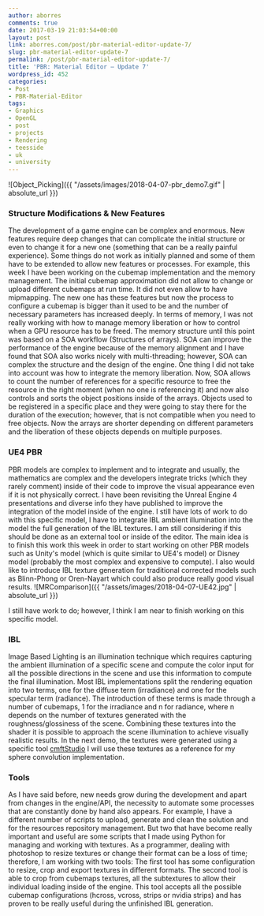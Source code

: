 ```yaml
---
author: aborres
comments: true
date: 2017-03-19 21:03:54+00:00
layout: post
link: aborres.com/post/pbr-material-editor-update-7/
slug: pbr-material-editor-update-7
permalink: /post/pbr-material-editor-update-7/
title: 'PBR: Material Editor – Update 7'
wordpress_id: 452
categories:
- Post
- PBR-Material-Editor
tags:
- Graphics
- OpenGL
- post
- projects
- Rendering
- teesside
- uk
- university
---
```


![Object_Picking]({{ "/assets/images/2018-04-07-pbr_demo7.gif" | absolute_url }})

### Structure Modifications & New Features

The development of a game engine can be complex and enormous. New features require deep changes that can complicate the initial structure or even to change it for a new one (something that can be a really painful experience). Some things do not work as initially planned and some of them have to be extended to allow new features or processes. For example, this week I have been working on the cubemap implementation and the memory management. The initial cubemap approximation did not allow to change or upload different cubemaps at run time. It did not even allow to have mipmapping. The new one has these features but now the process to configure a cubemap is bigger than it used to be and the number of necessary parameters has increased deeply. In terms of memory, I was not really working with how to manage memory liberation or how to control when a GPU resource has to be freed. The memory structure until this point was based on a SOA workflow (Structures of arrays). SOA can improve the performance of the engine because of the memory alignment and I have found that SOA also works nicely with multi-threading; however, SOA can complex the structure and the design of the engine. One thing I did not take into account was how to integrate the memory liberation. Now, SOA allows to count the number of references for a specific resource to free the resource in the right moment (when no one is referencing it) and now also controls and sorts the object positions inside of the arrays. Objects used to be registered in a specific place and they were going to stay there for the duration of the execution; however, that is not compatible when you need to free objects. Now the arrays are shorter depending on different parameters and the liberation of these objects depends on multiple purposes.


### UE4 PBR


PBR models are complex to implement and to integrate and usually, the mathematics are complex and the developers integrate tricks (which they rarely comment) inside of their code to improve the visual appearance even if it is not physically correct. I have been revisiting the Unreal Engine 4 presentations and diverse info they have published to improve the integration of the model inside of the engine. I still have lots of work to do with this specific model, I have to integrate IBL ambient illumination into the model the full generation of the IBL textures. I am still considering if this should be done as an external tool or inside of the editor. The main idea is to finish this work this week in order to start working on other PBR models such as Unity's model (which is quite similar to UE4's model) or Disney model (probably the most complex and expensive to compute). I also would like to introduce IBL texture generation for traditional corrected models such as Blinn-Phong or Oren-Nayart which could also produce really good visual results.
![MRComparison]({{ "/assets/images/2018-04-07-UE42.jpg" | absolute_url }})

I still have work to do; however, I think I am near to finish working on this specific model.


### IBL


Image Based Lighting is an illumination technique which requires capturing the ambient illumination of a specific scene and compute the color input for all the possible directions in the scene and use this information to compute the final illumination. Most IBL implementations split the rendering equation into two terms, one for the diffuse term (irradiance) and one for the specular term (radiance). The introduction of these terms is made through a number of cubemaps, 1 for the irradiance and n for radiance, where n depends on the number of textures generated with the roughness/glossiness of the scene. Combining these textures into the shader it is possible to approach the scene illumination to achieve visually realistic results. In the next demo, the textures were generated using a specific tool [cmftStudio](https://github.com/dariomanesku/cmftStudio) I will use these textures as a reference for my sphere convolution implementation.


### Tools


As I have said before, new needs grow during the development and apart from changes in the engine/API, the necessity to automate some processes that are constantly done by hand also appears. For example, I have a different number of scripts to upload, generate and clean the solution and for the resources repository management. But two that have become really important and useful are some scripts that I made using Python for managing and working with textures. As a programmer, dealing with photoshop to resize textures or change their format can be a loss of time; therefore, I am working with two tools: The first tool has some configuration to resize, crop and export textures in different formats. The second tool is able to crop from cubemaps textures, all the subtextures to allow their individual loading inside of the engine. This tool accepts all the possible cubemap configurations (hcross, vcross, strips or nvidia strips) and has proven to be really useful during the unfinished IBL generation.
